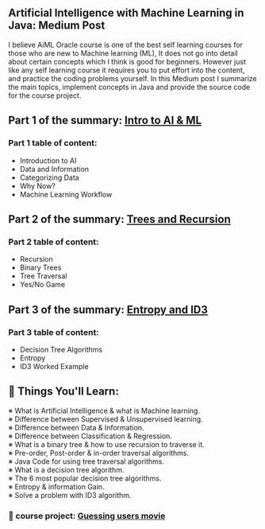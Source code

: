 ## Artificial Intelligence with Machine Learning in Java: Medium Post
I believe AiML Oracle course is one of the best self learning courses for those who are new to Machine learning (ML), It does not go into detail about certain concepts which I think is good for beginners. However just like any self learning course it requires you to put effort into the content, and practice the coding problems yourself. In this Medium post I summarize the main topics, implement concepts in Java and provide the source code for the course project.

## Part 1 of the summary: [Intro to AI & ML](https://ninamaamary.medium.com/artificial-intelligence-with-machine-learning-in-java-intro-to-ai-ml-90dbb55b42cd)
### Part 1 table of content:
* Introduction to AI
* Data and Information
* Categorizing Data
* Why Now?
* Machine Learning Workflow

## Part 2 of the summary: [Trees and Recursion](https://ninamaamary.medium.com/artificial-intelligence-with-machine-learning-in-java-trees-and-recursion-a526a34a7282)
### Part 2 table of content: 
* Recursion
* Binary Trees
* Tree Traversal
* Yes/No Game

## Part 3 of the summary: [Entropy and ID3](https://ninamaamary.medium.com/artificial-intelligence-with-machine-learning-in-java-entropy-and-id3-algorithm-5109a6048916)
### Part 3 table of content: 
* Decision Tree Algorithms
* Entropy 
* ID3 Worked Example

## 🌱 Things You'll Learn:
※ What is Artificial Intelligence & what is Machine learning.  
※ Difference between Supervised & Unsupervised learning.  
※ Difference between Data & Information.  
※ Difference between Classification & Regression.  
※ What is a binary tree & how to use recursion to traverse it.  
※ Pre-order, Post-order & in-order traversal algorithms.  
※ Java Code for using tree traversal algorithms.  
※ What is a decision tree algorithm.  
※ The 6 most popular decision tree algorithms.  
※ Entropy & information Gain.  
※ Solve a problem with ID3 algorithm.

### 🚀 course project: [Guessing users movie](https://github.com/NinaM31/Guess-My-movie)
